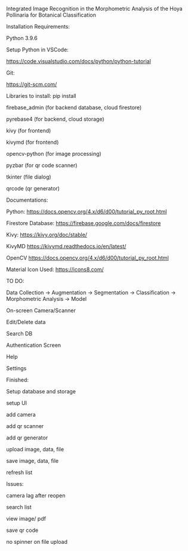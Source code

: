 Integrated Image Recognition in the Morphometric Analysis of the Hoya Pollinaria for Botanical Classification


Installation Requirements:


Python 3.9.6

Setup Python in VSCode:

https://code.visualstudio.com/docs/python/python-tutorial


Git:

https://git-scm.com/


Libraries to install: pip install <library>
  
  
firebase_admin (for backend database, cloud firestore)
  
  
pyrebase4 (for backend, cloud storage)
  
kivy (for frontend)
  
kivymd (for frontend)
  
opencv-python (for image processing)
  
pyzbar (for qr code scanner)
  
tkinter (file dialog)
  
qrcode (qr generator)

  
  
Documentations:

Python:
https://docs.opencv.org/4.x/d6/d00/tutorial_py_root.html

Firestore Database:
https://firebase.google.com/docs/firestore

Kivy:
https://kivy.org/doc/stable/

KivyMD
https://kivymd.readthedocs.io/en/latest/

OpenCV
https://docs.opencv.org/4.x/d6/d00/tutorial_py_root.html

Material Icon Used:
https://icons8.com/

  
  
TO DO:
  
Data Collection -> Augmentation -> Segmentation -> Classification -> Morphometric Analysis -> Model
  
On-screen Camera/Scanner
  
Edit/Delete data
  
Search DB
  
Authentication Screen
  
Help
  
Settings
  
  
  

Finished:
  
Setup database and storage
  
setup UI
  
add camera
  
add qr scanner
  
add qr generator
  
upload image, data, file
  
save image, data, file
  
refresh list

  
  
Issues:
  
camera lag after reopen
  
search list
  
view image/ pdf
  
save qr code
  
no spinner on file upload
